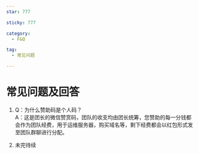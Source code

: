 ```yaml
---
star: 777

sticky: 777

category:
  - F&Q

tag:
  - 常见问题

---
```


# 常见问题及回答

1. Q：为什么赞助码是个人码？ <br>
A：这是团长的微信赞赏码，团队的收支均由团长统筹，您赞助的每一分钱都会作为团队经费，用于运维服务器，购买域名等，剩下经费都会以红包形式发至团队群聊进行分配。

2. 未完待续
